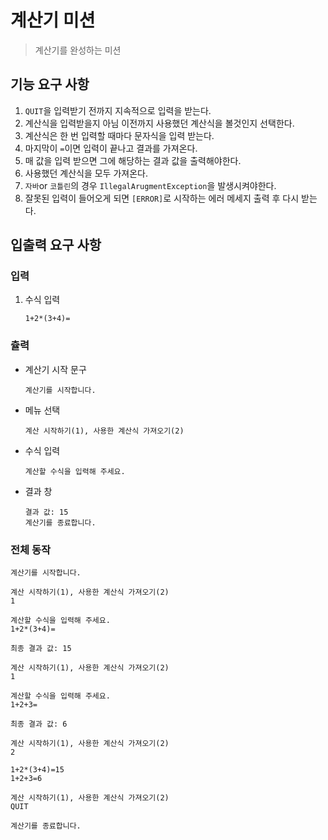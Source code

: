 # 계산기 미션
> 계산기를 완성하는 미션

## 기능 요구 사항
1. `QUIT`을 입력받기 전까지 지속적으로 입력을 받는다.
2. 계산식을 입력받을지 아님 이전까지 사용했던 계산식을 볼것인지 선택한다.
3. 계산식은 한 번 입력할 때마다 문자식을 입력 받는다.
4. 마지막이 `=`이면 입력이 끝나고 결과를 가져온다.
5. 매 값을 입력 받으면 그에 해당하는 결과 값을 출력해야한다.
6. 사용했던 계산식을 모두 가져온다.
7. `자바`or `코틀린`의 경우 `IllegalArugmentException`을 발생시켜야한다.
8. 잘못된 입력이 들어오게 되면 `[ERROR]`로 시작하는 에러 메세지 출력 후 다시 받는다.

## 입출력 요구 사항

### 입력

1. 수식 입력
    ```
    1+2*(3+4)=
    ```

### 츌력
- 계산기 시작 문구
    ```
    계산기를 시작합니다.  
    ```
- 메뉴 선택
    ```
    계산 시작하기(1), 사용한 계산식 가져오기(2)
    ```
- 수식 입력
    ```
    계산할 수식을 입력해 주세요.
    ```
- 결과 창
    ```
    결과 값: 15
    계산기를 종료합니다.
    ```

### 전체 동작
```
계산기를 시작합니다.

계산 시작하기(1), 사용한 계산식 가져오기(2)
1

계산할 수식을 입력해 주세요.
1+2*(3+4)=

최종 결과 값: 15

계산 시작하기(1), 사용한 계산식 가져오기(2)
1

계산할 수식을 입력해 주세요.
1+2+3=

최종 결과 값: 6

계산 시작하기(1), 사용한 계산식 가져오기(2)
2

1+2*(3+4)=15
1+2+3=6

계산 시작하기(1), 사용한 계산식 가져오기(2)
QUIT

계산기를 종료합니다.
```